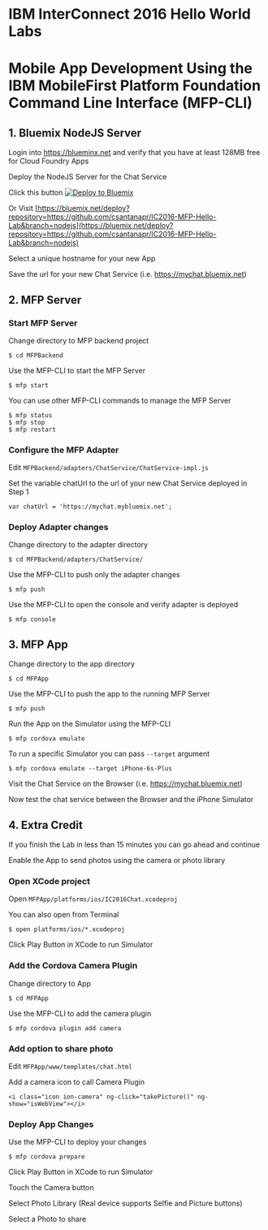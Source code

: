 # IBM InterConnect 2016 Hello World Labs
# Mobile App Development Using the IBM MobileFirst Platform Foundation Command Line Interface (MFP-CLI)

## 1. Bluemix NodeJS Server

Login into https://blueminx.net and verify that you have at least 128MB free for Cloud Foundry Apps

Deploy the NodeJS Server for the Chat Service

Click this button [![Deploy to Bluemix](https://bluemix.net/deploy/button.png)](https://bluemix.net/deploy?repository=https://github.com/csantanapr/IC2016-MFP-Hello-Lab&branch=nodejs)

Or Visit [https://bluemix.net/deploy?repository=https://github.com/csantanapr/IC2016-MFP-Hello-Lab&branch=nodejs](https://bluemix.net/deploy?repository=https://github.com/csantanapr/IC2016-MFP-Hello-Lab&branch=nodejs)

Select a unique hostname for your new App

Save the url for your new Chat Service (i.e. https://mychat.bluemix.net)

## 2. MFP Server

### Start MFP Server

Change directory to MFP backend project

    $ cd MFPBackend
    
Use the MFP-CLI to start the MFP Server

    $ mfp start
    
You can use other MFP-CLI commands to manage the MFP Server

    $ mfp status
    $ mfp stop
    $ mfp restart

### Configure the MFP Adapter
Edit `MFPBackend/adapters/ChatService/ChatService-impl.js`

Set the variable chatUrl to the url of your new Chat Service deployed in Step 1

    var chatUrl = 'https://mychat.mybluemix.net';

### Deploy Adapter changes

Change directory to the adapter directory

    $ cd MFPBackend/adapters/ChatService/

Use the MFP-CLI to push only the adapter changes

    $ mfp push

Use the MFP-CLI to open the console and verify adapter is deployed

    $ mfp console

## 3. MFP App

Change directory to the app directory

    $ cd MFPApp
    
Use the MFP-CLI to push the app to the running MFP Server

    $ mfp push

Run the App on the Simulator using the MFP-CLI

    $ mfp cordova emulate
    
To run a specific Simulator you can pass `--target` argument

    $ mfp cordova emulate --target iPhone-6s-Plus  


Visit the Chat Service on the Browser (i.e. https://mychat.bluemix.net)

Now test the chat service between the Browser and the iPhone Simulator


## 4. Extra Credit

If you finish the Lab in less than 15 minutes you can go ahead and continue

Enable the App to send photos using the camera or photo library

### Open XCode project

Open `MFPApp/platforms/ios/IC2016Chat.xcodeproj`

You can also open from Terminal

    $ open platforms/ios/*.xcodeproj

Click Play Button in XCode to run Simulator

### Add the Cordova Camera Plugin

Change directory to App

    $ cd MFPApp

Use the MFP-CLI to add the camera plugin

    $ mfp cordova plugin add camera

### Add option to share photo

Edit `MFPApp/www/templates/chat.html`

Add a camera icon to call Camera Plugin

    <i class="icon ion-camera" ng-click="takePicture()" ng-show="isWebView"></i>
   
### Deploy App Changes

Use the MFP-CLI to deploy your changes


    $ mfp cordova prepare

Click Play Button in XCode to run Simulator

Touch the Camera button 

Select Photo Library (Real device supports Selfie and Picture buttons)

Select a Photo to share
 


